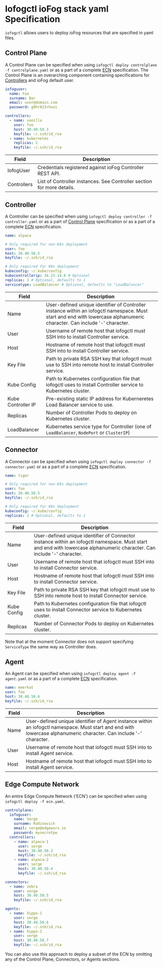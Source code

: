 # Iofogctl ioFog stack yaml Specification

`iofogctl` allows users to deploy ioFog resources that are specified in yaml files.

## Control Plane

A Control Plane can be specified when using `iofogctl deploy controlplane -f controlplane.yaml` or as a part of a complete [ECN](#edge-compute-network) specification. The Control Plane is an overarching component containing specifications for [Controllers](#controller) and ioFog default user.

```yaml
iofoguser:
  name: Foo
  surname: Bar
  email: user@domain.com
  password: g9hr823rhuoi

controllers:
  - name: vanilla
    user: foo
    host: 30.40.50.3
    keyfile: ~/.ssh/id_rsa
  - name: kubernetes
    replicas: 2
    keyfile: ~/.ssh/id_rsa
```

| Field       | Description                                                            |
| ----------- | ---------------------------------------------------------------------- |
| IofogUser   | Credentials registered against ioFog Controller REST API.              |
| Controllers | List of Controller instances. See Controller section for more details. |

## Controller

A Controller can be specified when using `iofogctl deploy controller -f controller.yaml` or as a part of [Control Plane](#control-plane) specification or as a part of a complete [ECN](#edge-compute-network) specification.

```yaml
name: alpaca

# Only required for non-K8s deployment
user: foo
host: 30.40.50.5
keyfile: ~/.ssh/id_rsa

# Only required for K8s deployment
kubeconfig: ~/.kube/config
kubecontrollerip: 34.23.14.6 # Optional
replicas: 1 # Optional, defaults to 1
servicetype: LoadBalancer # Optional, defaults to "LoadBalancer"
```

| Field              | Description                                                                                                                                                              |
| ------------------ | ------------------------------------------------------------------------------------------------------------------------------------------------------------------------ |
| Name               | User-defined unique identifier of Controller instance within an iofogctl namespace. Must start and end with lowercase alphanumeric character. Can include '-' character. |
| User               | Username of remote host that iofogctl must SSH into to install Controller service.                                                                                       |
| Host               | Hostname of remote host that iofogctl must SSH into to install Controller service.                                                                                       |
| Key File           | Path to private RSA SSH key that iofogctl must use to SSH into remote host to install Controller service.                                                                |
| Kube Config        | Path to Kubernetes configuration file that iofogctl uses to install Controller service to Kubernetes cluster.                                                            |
| Kube Controller IP | Pre-existing static IP address for Kuberneretes Load Balancer service to use.                                                                                            |
| Replicas           | Number of Controller Pods to deploy on Kubernetes cluster.                                                                                                               |
| LoadBalancer       | Kubernetes service type for Controller (one of `LoadBalancer`, `NodePort` or `ClusterIP`)                                                                                |

## Connector

A Connector can be specified when using `iofogctl deploy connector -f connector.yaml` or as a part of a complete [ECN](#edge-compute-network) specification.

```yaml
name: tiger

# Only required for non-K8s deployment
user: foo
host: 30.40.50.5
keyfile: ~/.ssh/id_rsa

# Only required for K8s deployment
kubeconfig: ~/.kube/config
replicas: 1 # Optional, defaults to 1
```

| Field       | Description                                                                                                                                                             |
| ----------- | ----------------------------------------------------------------------------------------------------------------------------------------------------------------------- |
| Name        | User-defined unique identifier of Connector instance within an iofogctl namespace. Must start and end with lowercase alphanumeric character. Can include '-' character. |
| User        | Username of remote host that iofogctl must SSH into to install Connector service.                                                                                       |
| Host        | Hostname of remote host that iofogctl must SSH into to install Connector service.                                                                                       |
| Key File    | Path to private RSA SSH key that iofogctl must use to SSH into remote host to install Connector service.                                                                |
| Kube Config | Path to Kubernetes configuration file that iofogctl uses to install Connector service to Kubernetes cluster.                                                            |
| Replicas    | Number of Connector Pods to deploy on Kubernetes cluster.                                                                                                               |

Note that at the moment Connector does not support specifying `ServiceType` the same way as Controller does.

## Agent

An Agent can be specified when using `iofogctl deploy agent -f agent.yaml` or as a part of a complete [ECN](#edge-compute-network) specification.

```yaml
name: meerkat
user: foo
host: 30.40.50.6
keyfile: ~/.ssh/id_rsa
```

| Field | Description                                                                                                                                                         |
| ----- | ------------------------------------------------------------------------------------------------------------------------------------------------------------------- |
| Name  | User-defined unique identifier of Agent instance within an iofogctl namespace. Must start and end with lowercase alphanumeric character. Can include '-' character. |
| User  | Username of remote host that iofogctl must SSH into to install Agent service.                                                                                       |
| Host  | Hostname of remote host that iofogctl must SSH into to install Agent service.                                                                                       |

## Edge Compute Network

An entire Edge Compute Network ('ECN') can be specified when using `iofogctl deploy -f ecn.yaml`.

```yaml
controlplane:
  iofoguser:
    name: Serge
    surname: Radinovich
    email: serge@edgeworx.io
    password: mysecretpw
  controllers:
    - name: alpaca-1
      user: serge
      host: 30.40.50.3
      keyfile: ~/.ssh/id_rsa
    - name: alpaca-2
      user: serge
      host: 30.40.50.4
      keyfile: ~/.ssh/id_rsa

connectors:
  - name: zebra
    user: serge
    host: 30.40.50.5
    keyfile: ~/.ssh/id_rsa

agents:
  - name: hippo-1
    user: serge
    host: 30.40.50.6
    keyfile: ~/.ssh/id_rsa
  - name: hippo-2
    user: serge
    host: 30.40.50.7
    keyfile: ~/.ssh/id_rsa
```

You can also use this approach to deploy a subset of the ECN by omitting any of the Control Plane, Connectors, or Agents sections.

